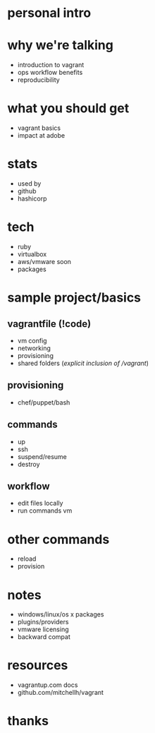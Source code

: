 # personal intro
# why we're talking
 * introduction to vagrant
 * ops workflow benefits
 * reproducibility
# what you should get
 * vagrant basics
 * impact at adobe
# stats
 * used by
 * github
 * hashicorp
# tech
 * ruby
 * virtualbox
 * aws/vmware soon
 * packages
# sample project/basics
## vagrantfile (!code)
 * vm config
 * networking
 * provisioning
 * shared folders (*explicit inclusion of /vagrant*)
## provisioning
 * chef/puppet/bash
## commands
 * up
 * ssh
 * suspend/resume
 * destroy
## workflow
 * edit files locally
 * run commands vm
# other commands
 * reload
 * provision
# notes
 * windows/linux/os x packages
 * plugins/providers
 * vmware licensing
 * backward compat
# resources
 * vagrantup.com docs
 * github.com/mitchellh/vagrant
# thanks

